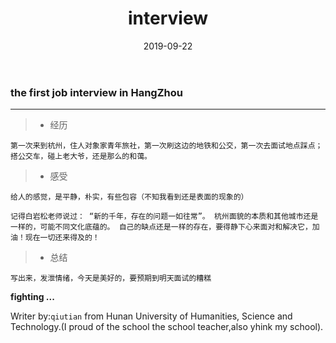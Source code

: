 ﻿---
layout: post
title: "interview"
date: 2019-09-22
description: "第一次来杭州"
tag: interview
---

### the first job interview in HangZhou

------

> * 经历  

    第一次来到杭州，住人对象家青年旅社，第一次刷这边的地铁和公交，第一次去面试地点踩点；搭公交车，碰上老大爷，还是那么的和蔼。

> * 感受

    给人的感觉，是平静，朴实，有些包容（不知我看到还是表面的现象的）

    记得白岩松老师说过： “新的千年，存在的问题一如往常”。 杭州面貌的本质和其他城市还是一样的，可能不同文化底蕴的。 自己的缺点还是一样的存在，要得静下心来面对和解决它，加油！现在一切还来得及的！

> * 总结

    写出来，发泄情绪，今天是美好的，要预期到明天面试的糟糕


**fighting ...**

Writer by:`qiutian` from Hunan University of Humanities, Science and Technology.(I proud of the school the school teacher,also yhink  my school).
  


